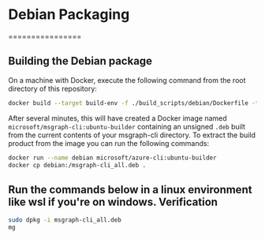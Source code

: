# Debian Packaging
================

Building the Debian package
---------------------------

On a machine with Docker, execute the following command from the root directory of this repository:

``` bash
docker build --target build-env -f ./build_scripts/debian/Dockerfile -t microsoft/msgraph-cli:ubuntu-builder.
```

After several minutes, this will have created a Docker image named `microsoft/msgraph-cli:ubuntu-builder` containing an
unsigned `.deb` built from the current contents of your msgraph-cli directory. To extract the build product from the image
you can run the following commands:

``` bash
docker run --name debian microsoft/azure-cli:ubuntu-builder
docker cp debian:/msgraph-cli_all.deb .
```


Run the commands below in a linux environment like wsl if you're on windows.
Verification
------------

``` bash
sudo dpkg -i msgraph-cli_all.deb
mg
```
